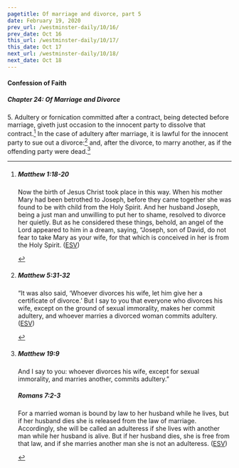 ```yaml
---
pagetitle: Of marriage and divorce, part 5
date: February 19, 2020
prev_url: /westminster-daily/10/16/
prev_date: Oct 16
this_url: /westminster-daily/10/17/
this_date: Oct 17
next_url: /westminster-daily/10/18/
next_date: Oct 18
---
```


#### Confession of Faith

##### Chapter 24: Of Marriage and Divorce

5\. Adultery or fornication committed after a contract, being detected before marriage, giveth just occasion to the innocent party to dissolve that contract.[^fnref:wcf1] In the case of adultery after marriage, it is lawful for the innocent party to sue out a divorce:[^fnref:wcf2] and, after the divorce, to marry another, as if the offending party were dead.[^fnref:wcf3]

[^fnref:wcf1]: <div class="esv"><h5>Matthew 1:18-20</h5> <div class="esv-text"> <p id="p40001018.06-1">Now the birth of Jesus Christ took place in this way. When his mother Mary had been betrothed to Joseph, before they came together she was found to be with child from the Holy Spirit. And her husband Joseph, being a just man and unwilling to put her to shame, resolved to divorce her quietly. But as he considered these things, behold, an angel of the Lord appeared to him in a dream, saying, &#8220;Joseph, son of David, do not fear to take Mary as your wife, for that which is conceived in her is from the Holy Spirit.  (<a href="http://www.esv.org" class="copyright">ESV</a>)</p> </div> </div>

[^fnref:wcf2]: <div class="esv"><h5>Matthew 5:31-32</h5> <div class="esv-text"> <p id="p40005031.02-1"><span class="woc">&#8220;It was also said, &#8216;Whoever divorces his wife, let him give her a certificate of divorce.&#8217;</span> <span class="woc">But I say to you that everyone who divorces his wife, except on the ground of sexual immorality, makes her commit adultery, and whoever marries a divorced woman commits adultery.</span>  (<a href="http://www.esv.org" class="copyright">ESV</a>)</p> </div> </div>

[^fnref:wcf3]: <div class="esv"><h5>Matthew 19:9</h5> <div class="esv-text"><p id="p40019009.01-1"><span class="woc">And I say to you: whoever divorces his wife, except for sexual immorality, and marries another, commits adultery.&#8221;</span></p> </div><h5>Romans 7:2-3</h5> <div class="esv-text"><p id="p45007002.01-2">For a married woman is bound by law to her husband while he lives, but if her husband dies she is released from the law of marriage. Accordingly, she will be called an adulteress if she lives with another man while her husband is alive. But if her husband dies, she is free from that law, and if she marries another man she is not an adulteress.  (<a href="http://www.esv.org" class="copyright">ESV</a>)</p> </div> </div>

